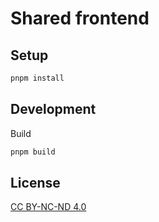 # Shared frontend

## Setup

```bash
pnpm install
```

## Development

Build

```bash
pnpm build
```

## License

[CC BY-NC-ND 4.0](LICENSE)
